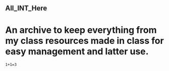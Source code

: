## All_INT_Here

# An archive to keep everything from my class resources made in class for easy management and latter use.

```bash
1+1=3
```
